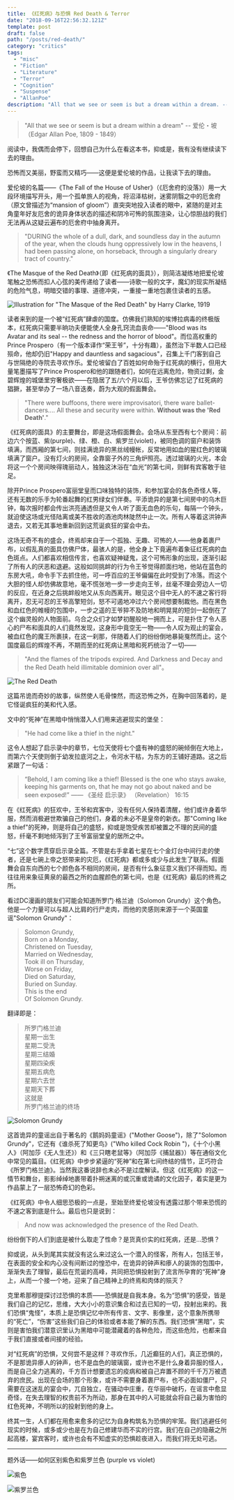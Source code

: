 ```yaml
---
title: 《红死病》与恐惧 Red Death & Terror
date: "2018-09-16T22:56:32.121Z"
template: post
draft: false
path: "/posts/red-death/"
category: "critics"
tags:
  - "misc"
  - "Fiction"
  - "Literature"
  - "Terror"
  - "Cognition"
  - "Suspense"
  - "AllanPoe"
description: "All that we see or seem is but a dream within a dream. -- Edgar Allan Poe, 1809 - 1849"
---
```


>"All that we see or seem is but a dream within a dream" -- 爱伦・坡 （Edgar Allan Poe, 1809 - 1849）

阅读中，我偶而会停下，回想自己为什么在看这本书，抑或是，我有没有继续读下去的理由。

恐怖而又美丽，野蛮而又精巧——这便是爱伦坡的作品，让我读下去的理由。

爱伦坡的名篇——《The Fall of the House of Usher》（《厄舍府的没落》）用一大段环境描写开头，用一个孤单旅人的视角，将沼泽枯树，迷雾阴翳之中的厄舍府（原文曾描述为“mansion of gloom”）直突突地投入读者的眼中，紧随的是对主角童年好友厄舍的诡异身体状态的描述和阴冷可怖的氛围渲染，让心惊胆战的我们无法再从这疑云遍布的厄舍府中抽身离开。

> "DURING the whole of a dull, dark, and soundless day in the autumn of the year, when the clouds hung oppressively low in the heavens, I had been passing alone, on horseback, through a singularly dreary tract of country."

《The Masque of the Red Death》（即《红死病的面具》），则简洁凝练地把爱伦坡笔触之恐怖而扣人心弦的美传递给了读者——诗歌一般的文字，魔幻的现实所凝结的危险气息，明暗交错的事理、道德冲突，一重接一重地包裹住读者的五感。

![Illustration for "The Masque of the Red Death" by Harry Clarke, 1919](https://upload-images.jianshu.io/upload_images/72299-4dfdc41b1e272e2a.png?imageMogr2/auto-orient/strip%7CimageView2/2/w/1240)


读者来到的是一个被“红死病”肆虐的国度。仿佛我们熟知的埃博拉病毒的终极版本，红死病只需要半晌功夫便能使人全身孔窍流血丧命——"Blood was its Avatar and its seal -- the redness and the horror of blood"。而位高权重的Prince Prospero（有一个版本译作“荣王爷”，十分有趣），虽然治下半数人口已经殒命，他却仍旧"Happy and dauntless and sagacious"，召集上千门客到自己与世隔绝的寺院去寻欢作乐。爱伦坡留白了百姓如何命殆于红死病的横行，但用大量笔墨描写了Prince Prospero和他的跟随者们，如何在远离危险，物资过剩，金碧辉煌的城堡里穷奢极欲——在隐居了五/六个月以后，王爷仿佛忘记了红死病的猖獗，甚至举办了一场八音迭奏，蔚为大观的假面舞会。

> "There were buffoons, there were improvisatori, there ware ballet-dancers.... All these and security were within. **Without was the 'Red Death'**."

《红死病的面具》的主要舞台，即是这场假面舞会。会场从东至西有七个房间：前边六个按蓝、紫(purple)、绿、橙、白、紫罗兰(violet)，被同色调的窗户和装饰填满，而西厢的第七间，则挂满诡异的黑丝绒幔帐，反常地用如血的猩红色的玻璃填满了窗户。没有灯火的房间，全靠窗子外的三角炉照亮。透过玻璃的火光，本会将这一个个房间映得瑰丽动人，独独这沐浴在“血光”的第七间，则鲜有宾客敢于驻足。

除开Prince Prospero富丽堂皇而口味独特的装饰，和参加宴会的各色奇怪人等，还有无数的乐手为轮番起舞的红男绿女们伴奏。平添诡异的是第七间房中的乌木巨钟，每次报时都会传出洪亮通透但是又令人听了面无血色的乐句，每隔一个钟头，就迫使这场或光怪陆离或美不胜收的酒池肉林陡然中止一次。所有人等着这洪钟声退去，又若无其事地重新回到这荒诞疯狂的宴会中去。

这场无奇不有的盛会，终焉却来自于一个孤独、无趣、可怖的人——他身着裹尸布，以假乱真的面具仿佛尸体，最骇人的是，他全身上下竟遍布着象征红死病的血色斑点。人们都喜欢相信传言，也喜欢疑神疑鬼，这个可怖形象的出现，逐渐引起了所有人的厌恶和退避。这般如同挑衅的行为令王爷觉得颜面扫地，他站在蓝色的东房大吼，命令手下去抓住他，可一呼百应的王爷偏偏在此时受到了冷落。而这个大胆的怪人却仿佛故意地，毫不慌张地一步一步走向王爷，丝毫不理会旁边人一切的反应，在近身之后挑衅般地又从东向西离开。眼见这个目中无人的不速之客行将离开，忍无可忍的王爷高擎短剑，怒不可遏地冲过六个房间想要制裁他。而在黑色和血红色的帷幔的包围中，一步之遥的王爷猝不及防地和明晃晃的短剑一起倒在了这个幽灵般的人物面前。乌合之众们才如梦初醒般地一拥而上，可是扑住了令人恶心的尸布和面具的人们竟然发现，这身形中竟空无一物——令人叹为观止的宴会，被血红色的魔王所裹挟，在这一刹那，伴随着人们的纷纷倒地暴毙戛然而止。这个国度最后的辉煌不再，不期而至的红死病让黑暗和死朽统治了一切——

> "And the flames of the tripods expired. And Darkness and Decay and the Red Death held illimitable dominion over all"。

![The Red Death](https://upload-images.jianshu.io/upload_images/72299-e0fe16d4b1b1082f.png?imageMogr2/auto-orient/strip%7CimageView2/2/w/1240)

这篇吊诡而奇妙的故事，纵然使人毛骨悚然，而这恐怖之外，在胸中回荡着的，是它怪诞疯狂的美和代入感。

文中的“死神”在黑暗中悄悄潜入人们用来逃避现实的堡垒：

> "He had come like a thief in the night."

这令人想起了启示录中的章节，七位天使将七个盛有神的盛怒的碗倾倒在大地上，而第六个天使则倒于幼发拉底河之上，令河水干枯，为东方的王铺好道路。这之后紧跟了一句话：

> “Behold, I am coming like a thief! Blessed is the one who stays awake, keeping his garments on, that he may not go about naked and be seen exposed!”
—— 《圣经 启示录》 （Revelation） 16:15

在《红死病》的狂欢中，王爷和宾客中，没有任何人保持着清醒，他们或许身着华服，然而消极避世欺骗自己的他们，身着的未必不是皇帝的新衣。那"Coming like a thief"的死神，则是将自己的盛怒，抑或是饱受疾苦却被置之不理的民间的盛怒，纤毫不剩地倾泻到了王爷富丽堂皇的居所之中。

“七”这个数字贯穿启示录全篇。不管是右手拿着七星在七个金灯台中间行走的使者，还是七碗上帝之怒带来的灾厄，《红死病》都或多或少与此发生了联系。假面舞会自东向西的七个颜色各不相同的房间，是否有什么象征意义我们不得而知。而往往用来象征黄泉的最西之所的血腥颜色的第七间，也是《红死病》最后的终焉之所。

看过DC漫画的朋友们可能会知道所罗门·格兰迪（Solomon Grundy）这个角色。他是一个力量可以与超人比肩的行尸走肉，而他的灵感则来源于一个英国童谣"Solomon Grundy"：

>Solomon Grundy,<br/>
>Born on a Monday,<br/>
>Christened on Tuesday,<br/>
>Married on Wednesday,<br/>
>Took ill on Thursday,<br/>
>Worse on Friday,<br/>
>Died on Saturday,<br/>
>Buried on Sunday.<br/>
>This is the end<br/>
>Of Solomon Grundy.<br/>

翻译即是：

>所罗门格兰迪<br/>
星期一出生<br/>
星期二受洗<br/>
星期三结婚<br/>
星期四染疾<br/>
星期五病危<br/>
星期六去世<br/>
星期天下葬<br/>
这就是<br/>
所罗门格兰迪的终场<br/>

![Solomon Grundy](https://upload-images.jianshu.io/upload_images/72299-6f73575a295e7e74.png?imageMogr2/auto-orient/strip%7CimageView2/2/w/1240)


这首诡异的童谣出自于著名的《鹅妈妈童谣》("Mother Goose")，除了"Solomon Grundy"，它还有《谁杀死了知更鸟》("Who killed Cock Robin ")，《十个小黑人》（阿加莎《无人生还》）和《三只瞎老鼠等》（阿加莎《捕鼠器》）等在通俗文化中常见的篇目。《红死病》中步步紧逼的“死神”和在第七间终结的情节，正巧符合《所罗门格兰迪》。当然我这番说辞也未必不是过度解读。但这《红死病》的这一情节和舞台，影影绰绰地裹带着扑朔迷离的或沉重或诡谲的文化因子，着实是更为作品蒙上了一层恐怖奇幻的色彩。

《红死病》中令人细思恐极的一点是，至始至终爱伦坡没有透露过那个带来恐慌的不速之客到底是什么。最后也只是说到：

> And now was acknowledged the presence of the Red Death.

纷纷倒下的人们到底是被什么取走了性命？是货真价实的红死病，还是...恐惧？

抑或说，从头到尾其实就没有这么来过这么一个潜入的怪客，所有人，包括王爷，在表面的安全和内心没有间断过的惶恐中，在诡异的钟声和瘆人的装饰的包围中，渐渐失去了理智，最后在荒诞的高峰，共同把恐惧投射到了流言所孕育的“死神”身上，从而一个接一个地，迎来了自己精神上的终焉和肉体的殒灭？

克里希那穆提探讨过恐惧的本质——恐惧就是自我本身。名为“恐惧”的感受，皆是我们自己的记忆，思维，大大小小的意识集合和过去已知的一切，投射出来的。我们恐惧“鬼怪”，本质上是恐惧记忆中所有传言、文字、影像里，这个意象所携带的“死亡”，“伤害”这些我们自己的体验或者本能了解的东西。我们恐惧“黑暗”，实则是害怕我们潜意识里认为黑暗中可能潜藏着的各种危险，而这些危险，也都来自于我们直接或者间接的经验。

对“红死病”的恐惧，又何尝不是这样？寻欢作乐，几近癫狂的人们，真正恐惧的，不是那诡异瘆人的钟声，也不是血色的玻璃窗，或许也不是什么身着异服的怪人，而是自己全力逃离的，千方百计想要遗忘的疫病和被自己弃置不顾的千千万万被遗弃的庶民。出现在会场的那个形象，或许不需要身着裹尸布，也不必面如僵尸，只需要在这迷乱的宴会中，兀自独立，在骚动中庄重，在华丽中破朽，在谣言中愈显奇怪，在失去理智的权贵前不为所动，那身在其中的人可能就会将自己最为害怕的红色死神，不明所以的投射到他的身上。

终其一生，人们都在用愈来愈多的记忆为自身构筑名为恐惧的牢笼。我们逃避任何现实的时候，或多或少也是在为自己修建华而不实的行宫。我们在自己的隐蔽之所起高楼，宴宾客时，或许也会有不知虚实的恐惧趁夜进入，而我们将无处可逃。

-----

题外话——如何区别紫色和紫罗兰色 (purple vs violet)

![紫色](https://upload-images.jianshu.io/upload_images/72299-f750d488f48b13e4.png?imageMogr2/auto-orient/strip%7CimageView2/2/w/1240)

![紫罗兰色](https://upload-images.jianshu.io/upload_images/72299-43ab67ba0340b0f9.png?imageMogr2/auto-orient/strip%7CimageView2/2/w/1240)








